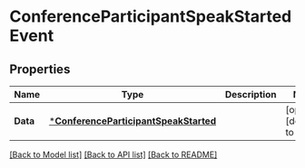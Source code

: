 # ConferenceParticipantSpeakStartedEvent

## Properties
Name | Type | Description | Notes
------------ | ------------- | ------------- | -------------
**Data** | [***ConferenceParticipantSpeakStarted**](ConferenceParticipantSpeakStarted.md) |  | [optional] [default to null]

[[Back to Model list]](../README.md#documentation-for-models) [[Back to API list]](../README.md#documentation-for-api-endpoints) [[Back to README]](../README.md)

